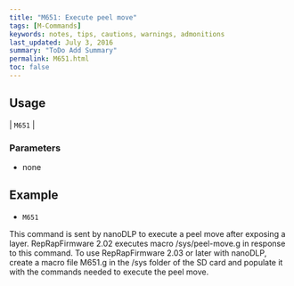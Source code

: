 ```yaml
---
title: "M651: Execute peel move" 
tags: [M-Commands]
keywords: notes, tips, cautions, warnings, admonitions
last_updated: July 3, 2016
summary: "ToDo Add Summary"
permalink: M651.html
toc: false
---
```



## Usage ##

| `M651` |

### Parameters ###
+ none

## Example ##

+ `M651`

This command is sent by nanoDLP to execute a peel move after exposing a layer. RepRapFirmware 2.02 executes macro /sys/peel-move.g in response to this command. To use RepRapFirmware 2.03 or later with nanoDLP, create a macro file M651.g in the /sys folder of the SD card and populate it with the commands needed to execute the peel move.
